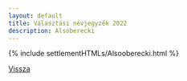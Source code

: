 ```yaml
---
layout: default
title: Választási névjegyzék 2022
description: Alsóberecki
---
```


{% include settlementHTMLs/Alsooberecki.html %}

[Vissza](./)